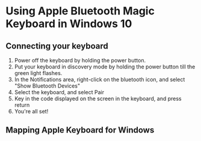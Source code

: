 # Using Apple Bluetooth Magic Keyboard in Windows 10

## Connecting your keyboard
1. Power off the keyboard by holding the power button.
2. Put your keyboard in discovery mode by holding the power button till the green light flashes.
3. In the Notifications area, right-click on the bluetooth icon, and select "Show Bluetooth Devices"
4. Select the keyboard, and select Pair
5. Key in the code displayed on the screen in the keyboard, and press return
6. You're all set!

## Mapping Apple Keyboard for Windows
